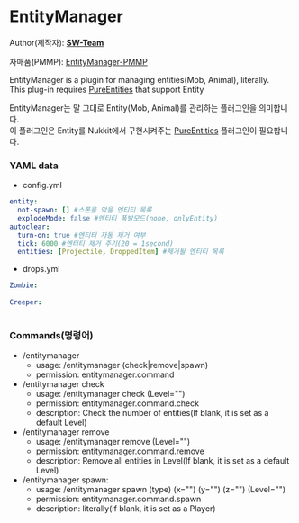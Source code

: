 # EntityManager
  
Author(제작자): **[SW-Team](https://github.com/SW-Team)**  
  
자매품(PMMP): [EntityManager-PMMP](https://github.com/milk0417/EntityManager)
  
EntityManager is a plugin for managing entities(Mob, Animal), literally.  
This plug-in requires [PureEntities](https://github.com/SW-Team/PureEntities) that support Entity
    
EntityManager는 말 그대로 Entity(Mob, Animal)를 관리하는 플러그인을 의미합니다.  
이 플러그인은 Entity를 Nukkit에서 구현시켜주는 [PureEntities](https://github.com/SW-Team/PureEntities) 플러그인이 필요합니다.
  
### YAML data
  * config.yml
``` yml
entity:
  not-spawn: [] #스폰을 막을 엔티티 목록
  explodeMode: false #엔티티 폭발모드(none, onlyEntity)
autoclear:
  turn-on: true #엔티티 자동 제거 여부
  tick: 6000 #엔티티 제거 주기(20 = 1second)
  entities: [Projectile, DroppedItem] #제거될 엔티티 목록
```
  * drops.yml
``` yml
Zombie:
  
Creeper:
  
```
  
### Commands(명령어)
  * /entitymanager
    * usage: /entitymanager (check|remove|spawn)
    * permission: entitymanager.command
  * /entitymanager check
    * usage: /entitymanager check (Level="")
    * permission: entitymanager.command.check
    * description: Check the number of entities(If blank, it is set as a default Level)
  * /entitymanager remove
    * usage: /entitymanager remove (Level="")
    * permission: entitymanager.command.remove
    * description: Remove all entities in Level(If blank, it is set as a default Level)
  * /entitymanager spawn:
    * usage: /entitymanager spawn (type) (x="") (y="") (z="") (Level="")
    * permission: entitymanager.command.spawn
    * description: literally(If blank, it is set as a Player)